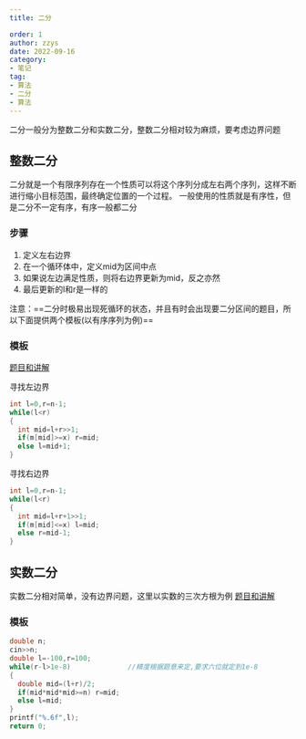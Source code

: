 ```yaml
---
title: 二分

order: 1
author: zzys
date: 2022-09-16
category:
- 笔记
tag:
- 算法
- 二分
- 算法
---
```


二分一般分为整数二分和实数二分，整数二分相对较为麻烦，要考虑边界问题
## 整数二分

二分就是一个有限序列存在一个性质可以将这个序列分成左右两个序列，这样不断进行缩小目标范围，最终确定位置的一个过程。
一般使用的性质就是有序性，但是二分不一定有序，有序一般都二分

### 步骤
1. 定义左右边界
2. 在一个循环体中，定义mid为区间中点
3. 如果说左边满足性质，则将右边界更新为mid，反之亦然
4. 最后更新的l和r是一样的

注意：==二分时极易出现死循环的状态，并且有时会出现要二分区间的题目，所以下面提供两个模板(以有序序列为例)==

### 模板
[题目和讲解](https://www.acwing.com/activity/content/problem/content/823/)

寻找左边界

```c++
int l=0,r=n-1;
while(l<r)
{
  int mid=l+r>>1;
  if(m[mid]>=x) r=mid;
  else l=mid+1;
}
```

寻找右边界

```c++
int l=0,r=n-1;
while(l<r)
{
  int mid=l+r+1>>1;
  if(m[mid]<=x) l=mid;
  else r=mid-1;
}
```


## 实数二分

实数二分相对简单，没有边界问题，这里以实数的三次方根为例
[题目和讲解](https://www.acwing.com/activity/content/problem/content/824/)

 ### 模板
```c++
double n;
cin>>n;
double l=-100,r=100;
while(r-l>1e-8)              //精度根据题意来定,要求六位就定到1e-8
{
  double mid=(l+r)/2;
  if(mid*mid*mid>=n) r=mid;
  else l=mid;
}
printf("%.6f",l);
return 0;
```